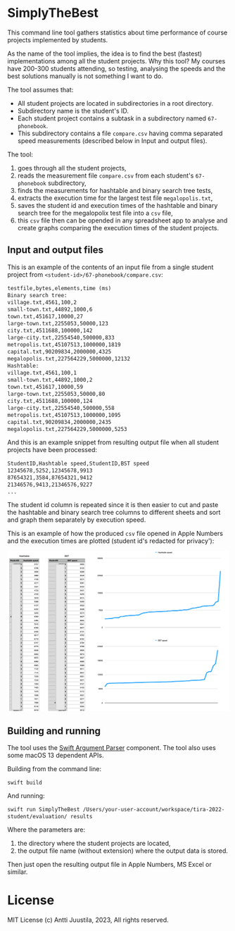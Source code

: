 # SimplyTheBest

This command line tool gathers statistics about time performance of course projects implemented by students.

As the name of the tool implies, the idea is to find the best (fastest) implementations among all the student projects. Why this tool? My courses have 200-300 students attending, so testing, analysing the speeds and the best solutions manually is not something I want to do.

The tool assumes that:

* All student projects are located in subdirectories in a root directory. 
* Subdirectory name is the student's ID.
* Each student project contains a subtask in a subdirectory named `67-phonebook`.
* This subdirectory contains a file `compare.csv` having comma separated speed measurements (described below in Input and output files).

The tool: 

1. goes through all the student projects,
2. reads the measurement file `compare.csv` from each student's `67-phonebook` subdirectory,
3. finds the measurements for hashtable and binary search tree tests,
4. extracts the execution time for the largest test file `megalopolis.txt`,
5. saves the student id and execution times of the hashtable and binary search tree for the megalopolix test file into a `csv` file,
6. this `csv` file then can be opended in any spreadsheet app to analyse and create graphs comparing the execution times of the student projects.


## Input and output files

This is an example of the contents of an input file from a single student project from `<student-id>/67-phonebook/compare.csv`:

```console
testfile,bytes,elements,time (ms)
Binary search tree:
village.txt,4561,100,2
small-town.txt,44892,1000,6
town.txt,451617,10000,27
large-town.txt,2255053,50000,123
city.txt,4511688,100000,142
large-city.txt,22554540,500000,833
metropolis.txt,45107513,1000000,1819
capital.txt,90209834,2000000,4325
megalopolis.txt,227564229,5000000,12132
Hashtable:
village.txt,4561,100,1
small-town.txt,44892,1000,2
town.txt,451617,10000,59
large-town.txt,2255053,50000,80
city.txt,4511688,100000,124
large-city.txt,22554540,500000,558
metropolis.txt,45107513,1000000,1095
capital.txt,90209834,2000000,2435
megalopolis.txt,227564229,5000000,5253
```

And this is an example snippet from resulting output file when all student projects have been processed:

```console
StudentID,Hashtable speed,StudentID,BST speed
12345678,5252,12345678,9913
87654321,3584,87654321,9412
21346576,9413,21346576,9227
...
```
The student id column is repeated since it is then easier to cut and paste the hashtable and binary search tree columns to different sheets and sort and graph them separately by execution speed.

This is an example of how the produced `csv` file opened in Apple Numbers and the execution times are plotted (student id's redacted for  privacy'):

![Plotted data columns in Apple Numbers](sample-analysis.png)

## Building and running

The tool uses the [Swift Argument Parser](https://github.com/apple/swift-argument-parser) component. The tool also uses some macOS 13 dependent APIs. 

Building from the command line:

```console
swift build
```

And running:

```console
swift run SimplyTheBest /Users/your-user-account/workspace/tira-2022-student/evaluation/ results
```
Where the parameters are:

1. the directory where the student projects are located,
2. the output file name (without extension) where the output data is stored.

Then just open the resulting output file in Apple Numbers, MS Excel or similar.

# License

MIT License
(c) Antti Juustila, 2023, All rights reserved.

